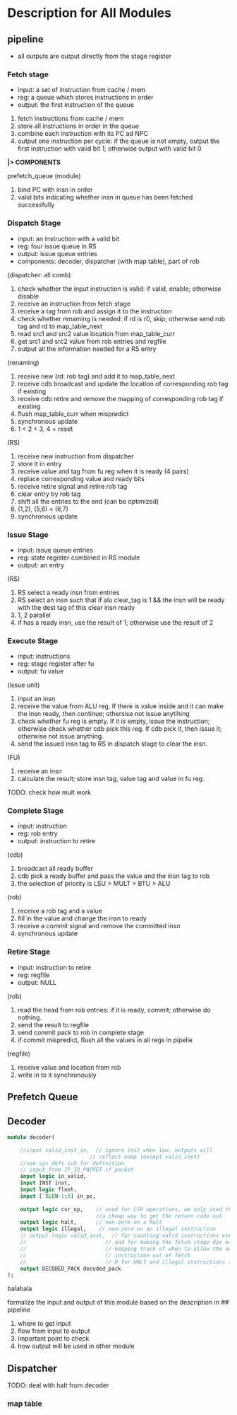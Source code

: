 # Description for All Modules

## pipeline

- all outputs are output directly from the stage register

### Fetch stage

- input: a set of instruction from cache / mem
- reg: a queue which stores instructions in order
- output: the first instruction of the queue

1. fetch instructions from cache / mem
2. store all instructions in order in the queue
3. combine each instruction with its PC ad NPC
4. output one instruction per cycle: if the queue is not empty, output the first instruction with valid bit 1; otherwise output with valid bit 0


**|> COMPONENTS**

prefetch_queue (module)
1. bind PC with insn in order
2. valid bits indicating whether insn in queue has been fetched successfully


### Dispatch Stage

- input: an instruction with a valid bit
- reg: four issue queue in RS
- output: issue queue entries
- components: decoder, dispatcher (with map table), part of rob

(dispatcher: all comb)
1. check whether the input instruction is valid: if valid, enable; otherwise disable
2. receive an instruction from fetch stage
3. receive a tag from rob and assign it to the instruction
4. check whether renaming is needed: if rd is r0, skip; otherwise send rob tag and rd to map_table_next
5. read src1 and src2 value location from map_table_curr
6. get src1 and src2 value from rob entries and regfile
7. output all the information needed for a RS entry

(renaming)
1. receive new (rd: rob tag) and add it to map_table_next
2. receive cdb broadcast and update the location of corresponding rob tag if existing
3. receive cdb retire and remove the mapping of corresponding rob tag if existing
4. flush map_table_curr when mispredict
5. synchronous update
6. 1 < 2 < 3, 4 = reset

(RS)
1. receive new instruction from dispatcher
2. store it in entry
3. receive value and tag from fu reg when it is ready (4 pairs)
4. replace corresponding value and ready bits
5. receive retire signal and retire rob tag
6. clear entry by rob tag
7. shift all the entries to the end (can be optimized)
8. (1,2), (5,6) < (6,7)
9. synchronous update


### Issue Stage
- input: issue queue entries
- reg: state register combined in RS module
- output: an entry

(RS)
1. RS select a ready insn from entries
2. RS select an insn such that if alu clear_tag is 1 && the insn will be ready with the dest tag of this clear insn ready
3. 1, 2 parallel
4. if has a ready insn, use the result of 1; otherwise use the result of 2


### Execute Stage
- input: instructions
- reg: stage register after fu
- output: fu value

(issue unit)
1. input an insn
2. receive the value from ALU reg. If there is value inside and it can make the insn ready, then continue; othersise not issue anytihing
3. check whether fu reg is empty. If it is empty, issue the instruction; otherwise check whether cdb pick this reg. If cdb pick it, then issue it; otherwise not issue anything.
4. send the issued insn tag to RS in dispatch stage to clear the insn.

(FU)
1. receive an insn
2. calculate the result; store insn tag, value tag and value in fu reg.

TODO: check how mult work




### Complete Stage
- input: instruction
- reg: rob entry
- output: instruction to retire

(cdb)
1. broadcast all ready buffer
2. cdb pick a ready buffer and pass the value and the insn tag to rob
3. the selection of priority is LSU > MULT > BTU > ALU

(rob)
1. receive a rob tag and a value
2. fill in the value and change the insn to ready
3. receive a commit signal and remove the committed insn
4. synchronous update




### Retire Stage
- input: instruction to retire
- reg: regfile
- output: NULL

(rob)
1. read the head from rob entries: if it is ready, commit; otherwise do nothing.
2. send the result to regfile
3. send commit pack to rob in complete stage
4. if commit mispredict, flush all the values in all regs in pipelie

(regfile)
1. receive value and location from rob
2. write in to it synchronously



## Prefetch Queue

## Decoder

```SystemVerilog
module decoder(

	//input valid_inst_in,  // ignore inst when low, outputs will
	                      // reflect noop (except valid_inst)
	//see sys_defs.svh for definition
	// input from IF_ID_PACKET if_packet
	input logic in_valid,
	input INST inst,
	input logic flush,
	input [`XLEN-1:0] in_pc,
	
	output logic csr_op,    // used for CSR operations, we only used this as 
	                        //a cheap way to get the return code out
	output logic halt,      // non-zero on a halt
	output logic illegal,    // non-zero on an illegal instruction
	// output logic valid_inst,  // for counting valid instructions executed
	//                         // and for making the fetch stage die on halts/
	//                         // keeping track of when to allow the next
	//                         // instruction out of fetch
	//                         // 0 for HALT and illegal instructions (die on halt)
	output DECODED_PACK decoded_pack
);

```

balabala

formalize the input and output of this module based on the description in ## pipeline
1. where to get input
2. flow from input to output
3. important point to check
4. how output will be used in other module



## Dispatcher
TODO: deal with halt from decoder



### map table
